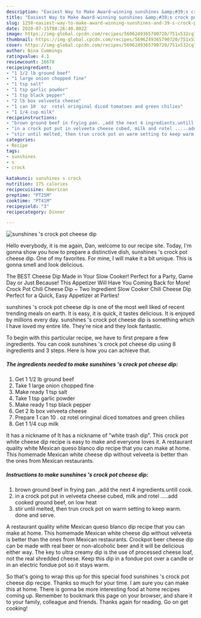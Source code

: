 ```yaml
---
description: "Easiest Way to Make Award-winning sunshines &amp;#39;s crock pot cheese dip"
title: "Easiest Way to Make Award-winning sunshines &amp;#39;s crock pot cheese dip"
slug: 1258-easiest-way-to-make-award-winning-sunshines-and-39-s-crock-pot-cheese-dip
date: 2020-07-15T08:26:40.802Z
image: https://img-global.cpcdn.com/recipes/5696249365790720/751x532cq70/sunshines-s-crock-pot-cheese-dip-recipe-main-photo.jpg
thumbnail: https://img-global.cpcdn.com/recipes/5696249365790720/751x532cq70/sunshines-s-crock-pot-cheese-dip-recipe-main-photo.jpg
cover: https://img-global.cpcdn.com/recipes/5696249365790720/751x532cq70/sunshines-s-crock-pot-cheese-dip-recipe-main-photo.jpg
author: Nina Cummings
ratingvalue: 4.1
reviewcount: 16678
recipeingredient:
- "1 1/2 lb ground beef"
- "1 large onion chopped fine"
- "1 tsp salt"
- "1 tsp garlic powder"
- "1 tsp black pepper"
- "2 lb box velveeta cheese"
- "1 can 10  oz  rotel oringinal diced tomatoes and green chilies"
- "1 1/4 cup milk"
recipeinstructions:
- "brown ground beef in frying pan. ,add the next 4 ingredients.untill cook."
- "in a crock pot put in velveeta cheese cubed, milk and rotel .....add cooked ground beef, on low heat"
- "stir until melted, then trun crock pot on warm setting to keep warm. done and serve."
categories:
- Recipe
tags:
- sunshines
- s
- crock

katakunci: sunshines s crock 
nutrition: 175 calories
recipecuisine: American
preptime: "PT25M"
cooktime: "PT41M"
recipeyield: "3"
recipecategory: Dinner

---
```



![sunshines &#39;s crock pot cheese dip](https://img-global.cpcdn.com/recipes/5696249365790720/751x532cq70/sunshines-s-crock-pot-cheese-dip-recipe-main-photo.jpg)

Hello everybody, it is me again, Dan, welcome to our recipe site. Today, I'm gonna show you how to prepare a distinctive dish, sunshines &#39;s crock pot cheese dip. One of my favorites. For mine, I will make it a bit unique. This is gonna smell and look delicious.

The BEST Cheese Dip Made in Your Slow Cooker! Perfect for a Party, Game Day or Just Because! This Appetizer Will Have You Coming Back for More! Crock Pot Chili Cheese Dip ~ Two Ingredient Slow Cooker Chili Cheese Dip Perfect for a Quick, Easy Appetizer at Parties!

sunshines &#39;s crock pot cheese dip is one of the most well liked of recent trending meals on earth. It is easy, it is quick, it tastes delicious. It is enjoyed by millions every day. sunshines &#39;s crock pot cheese dip is something which I have loved my entire life. They're nice and they look fantastic.


To begin with this particular recipe, we have to first prepare a few ingredients. You can cook sunshines &#39;s crock pot cheese dip using 8 ingredients and 3 steps. Here is how you can achieve that.

<!--inarticleads1-->

##### The ingredients needed to make sunshines &#39;s crock pot cheese dip:

1. Get 1 1/2 lb ground beef
1. Take 1 large onion chopped fine
1. Make ready 1 tsp salt
1. Take 1 tsp garlic powder
1. Make ready 1 tsp black pepper
1. Get 2 lb box velveeta cheese
1. Prepare 1 can 10 . oz  rotel oringinal diced tomatoes and green chilies
1. Get 1 1/4 cup milk


It has a nickname of It has a nickname of &#34;white trash dip&#34;. This crock pot white cheese dip recipe is easy to make and everyone loves it. A restaurant quality white Mexican queso blanco dip recipe that you can make at home. This homemade Mexican white cheese dip without velveeta is better than the ones from Mexican restaurants. 

<!--inarticleads2-->

##### Instructions to make sunshines &#39;s crock pot cheese dip:

1. brown ground beef in frying pan. ,add the next 4 ingredients.untill cook.
1. in a crock pot put in velveeta cheese cubed, milk and rotel .....add cooked ground beef, on low heat
1. stir until melted, then trun crock pot on warm setting to keep warm. done and serve.


A restaurant quality white Mexican queso blanco dip recipe that you can make at home. This homemade Mexican white cheese dip without velveeta is better than the ones from Mexican restaurants. Crockpot beer cheese dip can be made with real beer or non-alcoholic beer and it will be delicious either way. The key to ultra creamy dip is the use of processed cheese loaf, not the real shredded cheese. Keep this dip in a fondue pot over a candle or in an electric fondue pot so it stays warm. 

So that's going to wrap this up for this special food sunshines &#39;s crock pot cheese dip recipe. Thanks so much for your time. I am sure you can make this at home. There is gonna be more interesting food at home recipes coming up. Remember to bookmark this page on your browser, and share it to your family, colleague and friends. Thanks again for reading. Go on get cooking!
